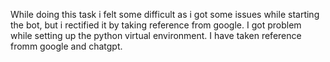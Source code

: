 While doing this task i felt some difficult as i got some issues while starting the bot, but i rectified it by taking reference from google.
I got problem while setting up the python virtual environment. I have taken reference fromm google and chatgpt.